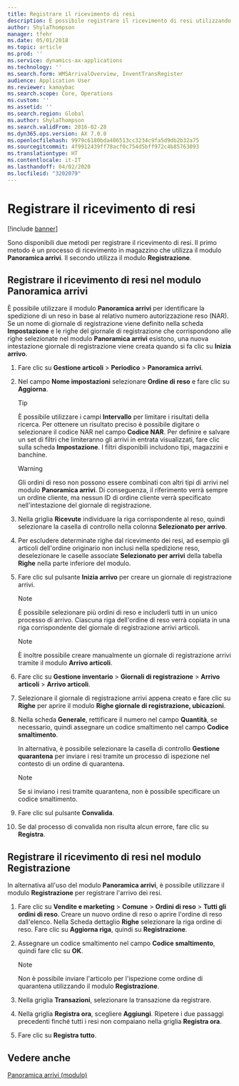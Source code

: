 ```yaml
---
title: Registrare il ricevimento di resi
description: È possibile registrare il ricevimento di resi utilizzando il modulo Panoramica arrivi o il modulo Registrazione.
author: ShylaThompson
manager: tfehr
ms.date: 05/01/2018
ms.topic: article
ms.prod: ''
ms.service: dynamics-ax-applications
ms.technology: ''
ms.search.form: WMSArrivalOverview, InventTransRegister
audience: Application User
ms.reviewer: kamaybac
ms.search.scope: Core, Operations
ms.custom: ''
ms.assetid: ''
ms.search.region: Global
ms.author: ShylaThompson
ms.search.validFrom: 2016-02-28
ms.dyn365.ops.version: AX 7.0.0
ms.openlocfilehash: 9979c6180bda406513cc3234c9fa5d9db2b32a75
ms.sourcegitcommit: 4f9912439ff78acf0c754d5bff972c4b85763093
ms.translationtype: HT
ms.contentlocale: it-IT
ms.lasthandoff: 04/02/2020
ms.locfileid: "3202079"
---
```

# <a name="register-the-receipt-of-returned-items"></a>Registrare il ricevimento di resi 

[!include [banner](../includes/banner.md)]


Sono disponibili due metodi per registrare il ricevimento di resi. Il primo metodo è un processo di ricevimento in magazzino che utilizza il modulo **Panoramica arrivi**. Il secondo utilizza il modulo **Registrazione**.

## <a name="register-the-receipt-of-returned-items-in-the-arrival-overview-form"></a>Registrare il ricevimento di resi nel modulo Panoramica arrivi

È possibile utilizzare il modulo **Panoramica arrivi** per identificare la spedizione di un reso in base al relativo numero autorizzazione reso (NAR). Se un nome di giornale di registrazione viene definito nella scheda **Impostazione** e le righe del giornale di registrazione che corrispondono alle righe selezionate nel modulo **Panoramica arrivi** esistono, una nuova intestazione giornale di registrazione viene creata quando si fa clic su **Inizia arrivo**.

1.  Fare clic su **Gestione articoli** \> **Periodico** \> **Panoramica arrivi**.

2.  Nel campo **Nome impostazioni** selezionare **Ordine di reso** e fare clic su **Aggiorna**.
    

    > [!TIP]
    > <P>È possibile utilizzare i campi <STRONG>Intervallo</STRONG> per limitare i risultati della ricerca. Per ottenere un risultato preciso è possibile digitare o selezionare il codice NAR nel campo <STRONG>Codice NAR</STRONG>. Per definire e salvare un set di filtri che limiteranno gli arrivi in entrata visualizzati, fare clic sulla scheda <STRONG>Impostazione</STRONG>. I filtri disponibili includono tipi, magazzini e banchine.</P>

    

    > [!WARNING]
    > <P>Gli ordini di reso non possono essere combinati con altri tipi di arrivi nel modulo <STRONG>Panoramica arrivi</STRONG>. Di conseguenza, il riferimento verrà sempre un ordine cliente, ma nessun ID di ordine cliente verrà specificato nell'intestazione del giornale di registrazione.</P>



3.  Nella griglia **Ricevute** individuare la riga corrispondente al reso, quindi selezionare la casella di controllo nella colonna **Selezionato per arrivo**.

4.  Per escludere determinate righe dal ricevimento dei resi, ad esempio gli articoli dell'ordine originario non inclusi nella spedizione reso, deselezionare le caselle associate **Selezionato per arrivi** della tabella **Righe** nella parte inferiore del modulo.

5.  Fare clic sul pulsante **Inizia arrivo** per creare un giornale di registrazione arrivi.
    

    > [!NOTE]
    > <P>È possibile selezionare più ordini di reso e includerli tutti in un unico processo di arrivo. Ciascuna riga dell'ordine di reso verrà copiata in una riga corrispondente del giornale di registrazione arrivi articoli.</P>

    

    > [!NOTE]
    > <P>È inoltre possibile creare manualmente un giornale di registrazione arrivi tramite il modulo <STRONG>Arrivo articoli</STRONG>. 



6.  Fare clic su **Gestione inventario** \> **Giornali di registrazione** \> **Arrivo articoli** \> **Arrivo articoli**.

7.  Selezionare il giornale di registrazione arrivi appena creato e fare clic su **Righe** per aprire il modulo **Righe giornale di registrazione, ubicazioni**.

8.  Nella scheda **Generale**, rettificare il numero nel campo **Quantità**, se necessario, quindi assegnare un codice smaltimento nel campo **Codice smaltimento**.
    
    In alternativa, è possibile selezionare la casella di controllo **Gestione quarantena** per inviare i resi tramite un processo di ispezione nel contesto di un ordine di quarantena.
    

    > [!NOTE]
    > <P>Se si inviano i resi tramite quarantena, non è possibile specificare un codice smaltimento.</P>



9.  Fare clic sul pulsante **Convalida**.

10. Se dal processo di convalida non risulta alcun errore, fare clic su **Registra**.

## <a name="register-the-receipt-of-returned-items-in-the-registration-form"></a>Registrare il ricevimento di resi nel modulo Registrazione

In alternativa all'uso del modulo **Panoramica arrivi**, è possibile utilizzare il modulo **Registrazione** per registrare l'arrivo dei resi.

1.  Fare clic su **Vendite e marketing** \> **Comune** \> **Ordini di reso** \> **Tutti gli ordini di reso**. Creare un nuovo ordine di reso o aprire l'ordine di reso dall'elenco. Nella Scheda dettaglio **Righe** selezionare la riga ordine di reso. Fare clic su **Aggiorna riga**, quindi su **Registrazione**.

2.  Assegnare un codice smaltimento nel campo **Codice smaltimento**, quindi fare clic su **OK**.
    

    > [!NOTE]
    > <P>Non è possibile inviare l'articolo per l'ispezione come ordine di quarantena utilizzando il modulo <STRONG>Registrazione</STRONG>.</P>



3.  Nella griglia **Transazioni**, selezionare la transazione da registrare.

4.  Nella griglia **Registra ora**, scegliere **Aggiungi**. Ripetere i due passaggi precedenti finché tutti i resi non compaiano nella griglia **Registra ora**.

5.  Fare clic su **Registra tutto**.

## <a name="see-also"></a>Vedere anche

[Panoramica arrivi (modulo)](https://technet.microsoft.com/library/hh227654\(v=ax.60\))

  


